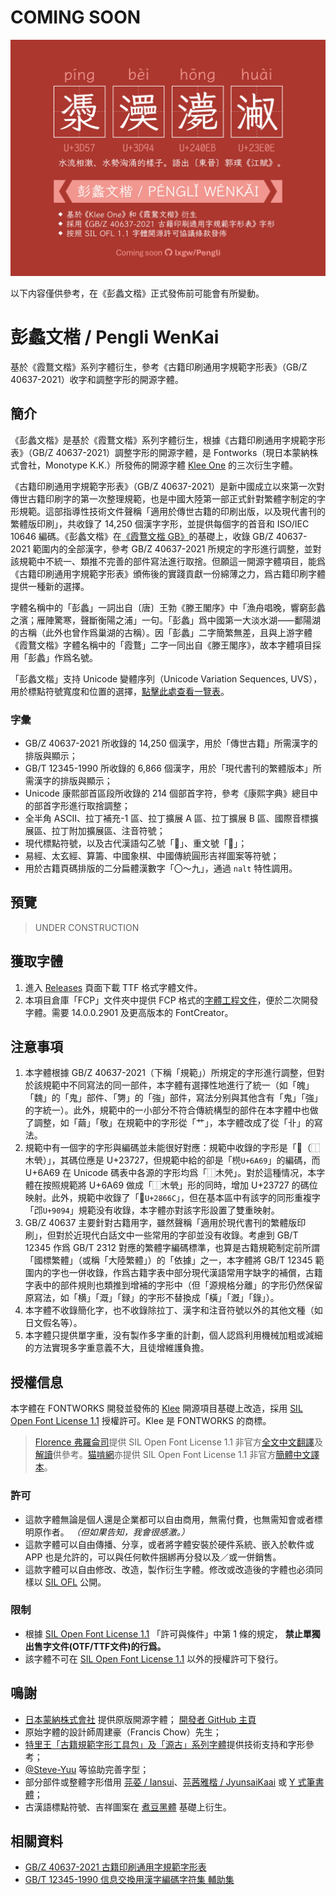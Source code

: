 # COMING SOON
![](/pengli.png)

以下内容僅供參考，在《彭蠡文楷》正式發佈前可能會有所變動。 

# 彭蠡文楷 / Pengli WenKai
基於《霞鶩文楷》系列字體衍生，參考《古籍印刷通用字規範字形表》（GB/Z 40637-2021）收字和調整字形的開源字體。
## 簡介
《彭蠡文楷》是基於《霞鶩文楷》系列字體衍生，根據《古籍印刷通用字規範字形表》（GB/Z 40637-2021）調整字形的開源字體，是 Fontworks（現日本蒙納株式會社，Monotype K.K.）所發佈的開源字體 [Klee One](https://github.com/fontworks-fonts/Klee) 的三次衍生字體。

《古籍印刷通用字規範字形表》（GB/Z 40637-2021）是新中國成立以來第一次對傳世古籍印刷字的第一次整理規範，也是中國大陸第一部正式針對繁體字制定的字形規範。這部指導性技術文件聲稱「適用於傳世古籍的印刷出版，以及現代書刊的繁體版印刷」，共收錄了 14,250 個漢字字形，並提供每個字的首音和 ISO/IEC 10646 編碼。《彭蠡文楷》在[《霞鶩文楷 GB》](https://github.com/lxgw/LxgwWenkaiGB)的基礎上，收錄 GB/Z 40637-2021 範圍内的全部漢字，參考 GB/Z 40637-2021 所規定的字形進行調整，並對該規範中不統一、類推不完善的部件寫法進行取捨。但願這一開源字體項目，能爲《古籍印刷通用字規範字形表》頒佈後的實踐貢獻一份綿薄之力，爲古籍印刷字體提供一種新的選擇。

字體名稱中的「彭蠡」一詞出自〔唐〕王勃《滕王閣序》中「漁舟唱晚，響窮彭蠡之濱；雁陣驚寒，聲斷衡陽之浦」一句。「彭蠡」爲中國第一大淡水湖⸺鄱陽湖的古稱（此外也曾作爲巢湖的古稱）。因「彭蠡」二字簡繁無差，且與上游字體《霞鶩文楷》字體名稱中的「霞鶩」二字一同出自《滕王閣序》，故本字體項目採用「彭蠡」作爲名號。

「彭蠡文楷」支持 Unicode 變體序列（Unicode Variation Sequences, UVS），用於標點符號寬度和位置的選擇，[點擊此處查看一覽表](documentation/uvs.pdf)。
### 字彙
- GB/Z 40637-2021 所收錄的 14,250 個漢字，用於「傳世古籍」所需漢字的排版與顯示；
- GB/T 12345-1990 所收錄的 6,866 個漢字，用於「現代書刊的繁體版本」所需漢字的排版與顯示；
- Unicode 康熙部首區段所收錄的 214 個部首字符，參考《康熙字典》總目中的部首字形進行取捨調整；
- 全半角 ASCII、拉丁補充-1 區、拉丁擴展 A 區、拉丁擴展 B 區、國際音標擴展區、拉丁附加擴展區、注音符號；
- 現代標點符號，以及古代漢語勾乙號「𖿢」、重文號「𖿣」；
- 易經、太玄經、算籌、中國象棋、中國傳統圓形吉祥圖案等符號；
- 用於古籍頁碼排版的二分扁體漢數字「〇～九」，通過 `nalt` 特性調用。
## 預覽
> UNDER CONSTRUCTION
## 獲取字體
1. 進入 [Releases](https://github.com/lxgw/pengli/releases) 頁面下載 TTF 格式字體文件。
2. 本項目倉庫「FCP」文件夾中提供 FCP 格式的[字體工程文件](FCP/pengli.fcp)，便於二次開發字體。需要 14.0.0.2901 及更高版本的 FontCreator。
## 注意事項
1. 本字體根據 GB/Z 40637-2021（下稱「規範」）所規定的字形進行調整，但對於該規範中不同寫法的同一部件，本字體有選擇性地進行了統一（如「魄」「魏」的「鬼」部件、「勥」的「強」部件，寫法分别與其他含有「鬼」「強」的字統一）。此外，規範中的一小部分不符合傳統構型的部件在本字體中也做了調整，如「繭」「敬」在規範中的字形從「艹」，本字體改成了從「卝」的寫法。
2. 規範中有一個字的字形與編碼並未能很好對應：規範中收錄的字形是「𣜧（⿰木煢）」，其碼位應是 U+23727，但規範中給的卻是「橩`U+6A69`」的編碼，而 U+6A69 在 Unicode 碼表中各源的字形均爲「⿰木焭」。對於這種情况，本字體在按照規範將 U+6A69 做成「⿰木煢」形的同時，增加 U+23727 的碼位映射。此外，規範中收錄了「𨙬`U+2866C`」，但在基本區中有該字的同形重複字「邔`U+9094`」規範没有收錄，本字體亦對該字形設置了雙重映射。
3. GB/Z 40637 主要針對古籍用字，雖然聲稱「適用於現代書刊的繁體版印刷」，但對於近現代白話文中一些常用的字卻並没有收錄。考慮到 GB/T 12345 作爲 GB/T 2312 對應的繁體字編碼標準，也算是古籍規範制定前所謂「國標繁體」（或稱「大陸繁體」）的「依據」之一，本字體將 GB/T 12345 範圍内的字也一併收錄，作爲古籍字表中部分現代漢語常用字缺字的補償，古籍字表中的部件規則也類推到增補的字形中（但「源規格分離」的字形仍然保留原寫法，如「横」「溉」「録」的字形不替換成「橫」「漑」「錄」）。
4. 本字體不收錄簡化字，也不收錄除拉丁、漢字和注音符號以外的其他文種（如日文假名等）。
5. 本字體只提供單字重，没有製作多字重的計劃，個人認爲利用機械加粗或減細的方法實現多字重意義不大，且徒增維護負擔。
## 授權信息
本字體在 FONTWORKS 開發並發佈的 [Klee](https://github.com/fontworks-fonts/Klee) 開源項目基礎上改造，採用 [SIL Open Font License 1.1](https://openfontlicense.org) 授權許可。Klee 是 FONTWORKS 的商標。
> [Florence 弗羅侖司](http://florenceko.me/)提供 SIL Open Font License 1.1 非官方[全文中文翻譯](http://florenceko.me/?p=2089)及[解讀](http://florenceko.me/?p=2122)供參考。[猫啃網](https://www.maoken.com/)亦提供 SIL Open Font License 1.1 非官方[簡體中文譯本](https://www.maoken.com/ofl)。
### 許可
- 這款字體無論是個人還是企業都可以自由商用，無需付費，也無需知會或者標明原作者。 *（但如果告知，我會很感激。）*
- 這款字體可以自由傳播、分享，或者將字體安裝於硬件系統、嵌入於軟件或 APP 也是允許的，可以與任何軟件捆綁再分發以及／或一併銷售。
- 這款字體可以自由修改、改造，製作衍生字體。修改或改造後的字體也必須同樣以 [SIL OFL](https://openfontlicense.org) 公開。
### 限制
- 根據 [SIL Open Font License 1.1](https://openfontlicense.org) 「許可與條件」中第 1 條的規定， **禁止單獨出售字文件(OTF/TTF文件)的行爲。**
- 該字體不可在 [SIL Open Font License 1.1](https://openfontlicense.org) 以外的授權許可下發行。
## 鳴謝
- [日本蒙納株式會社](http://fontworks.co.jp) 提供原版開源字體； [開發者 GitHub 主頁](https://github.com/fontworks-fonts/)
- 原始字體的設計師周建豪（Francis Chow）先生；
- [特里王「古籍規範字形工具包」及「源古」系列字體](https://zhuanlan.zhihu.com/p/1897044158293717296)提供技術支持和字形參考；
- [@Steve-Yuu](https://github.com/Steve-Yuu) 等協助完善字型；
- 部分部件或整體字形借用 [芫荽 / Iansui](https://github.com/ButTaiwan/iansui)、[芫茜雅楷 / JyunsaiKaai](https://github.com/ItMarki/jyunsaikaai) 或 [Y 式筆書體](https://github.com/Steve-Yuu/YshiPen-Shuti)；
- 古漢語標點符號、吉祥圖案在 [煮豆黑體](https://github.com/Buernia/Zhudou-Sans) 基礎上衍生。
## 相關資料
- [GB/Z 40637-2021 古籍印刷通用字規範字形表](https://openstd.samr.gov.cn/bzgk/std/newGbInfo?hcno=52E2DE28D439C1937EE09AE4B5AA615B)
- [GB/T 12345-1990 信息交換用漢字編碼字符集 輔助集](https://openstd.samr.gov.cn/bzgk/gb/newGbInfo?hcno=90394D2B4115D9291C825A7651AEFE4B)

